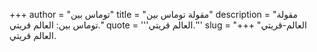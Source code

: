 +++
author = "توماس بين"
title = "مقولة توماس بين"
description = "مقولة توماس بين: العالم قريتي."
quote = '''العالم قريتي.''' 
slug = "العالم-قريتي"
+++
العالم قريتي.
